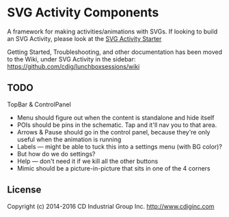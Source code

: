 # SVG Activity Components
A framework for making activities/animations with SVGs. If looking to build an SVG Activity, please look at the [SVG Activity Starter](https://github.com/cdig/svg-activity-starter)

Getting Started, Troubleshooting, and other documentation has been moved to the Wiki, under SVG Activity in the sidebar: https://github.com/cdig/lunchboxsessions/wiki


## TODO

TopBar & ControlPanel
* Menu should figure out when the content is standalone and hide itself
* POIs should be pins in the schematic. Tap and it'll nav you to that area.
* Arrows & Pause should go in the control panel, because they're only useful when the animation is running
* Labels — might be able to tuck this into a settings menu (with BG color)?
* But how do we do settings?
* Help — don't need it if we kill all the other buttons
* Mimic should be a picture-in-picture that sits in one of the 4 corners


## License
Copyright (c) 2014-2016 CD Industrial Group Inc. http://www.cdiginc.com
